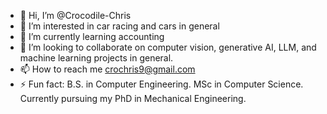 - 👋 Hi, I’m @Crocodile-Chris
- 👀 I’m interested in car racing and cars in general
- 🌱 I’m currently learning accounting
- 💞️ I’m looking to collaborate on computer vision, generative AI, LLM, and machine learning projects in general.
- 📫 How to reach me crochris9@gmail.com
- ⚡ Fun fact: B.S. in Computer Engineering. MSc in Computer Science. Currently pursuing my PhD in Mechanical Engineering.

<!---
Crocodile-Chris/Crocodile-Chris is a ✨ special ✨ repository because its `README.md` (this file) appears on your GitHub profile.
You can click the Preview link to take a look at your changes.
--->
